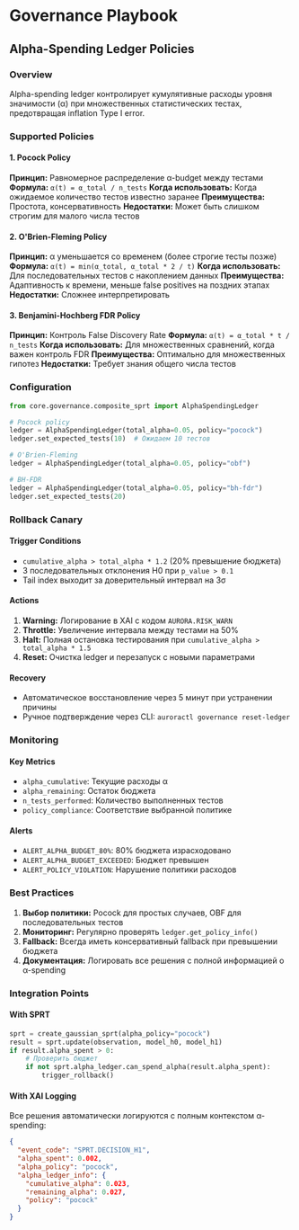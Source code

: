 # Governance Playbook

## Alpha-Spending Ledger Policies

### Overview
Alpha-spending ledger контролирует кумулятивные расходы уровня значимости (α) при множественных статистических тестах, предотвращая inflation Type I error.

### Supported Policies

#### 1. Pocock Policy
**Принцип:** Равномерное распределение α-budget между тестами
**Формула:** `α(t) = α_total / n_tests`
**Когда использовать:** Когда ожидаемое количество тестов известно заранее
**Преимущества:** Простота, консервативность
**Недостатки:** Может быть слишком строгим для малого числа тестов

#### 2. O'Brien-Fleming Policy
**Принцип:** α уменьшается со временем (более строгие тесты позже)
**Формула:** `α(t) = min(α_total, α_total * 2 / t)`
**Когда использовать:** Для последовательных тестов с накоплением данных
**Преимущества:** Адаптивность к времени, меньше false positives на поздних этапах
**Недостатки:** Сложнее интерпретировать

#### 3. Benjamini-Hochberg FDR Policy
**Принцип:** Контроль False Discovery Rate
**Формула:** `α(t) = α_total * t / n_tests`
**Когда использовать:** Для множественных сравнений, когда важен контроль FDR
**Преимущества:** Оптимально для множественных гипотез
**Недостатки:** Требует знания общего числа тестов

### Configuration

```python
from core.governance.composite_sprt import AlphaSpendingLedger

# Pocock policy
ledger = AlphaSpendingLedger(total_alpha=0.05, policy="pocock")
ledger.set_expected_tests(10)  # Ожидаем 10 тестов

# O'Brien-Fleming
ledger = AlphaSpendingLedger(total_alpha=0.05, policy="obf")

# BH-FDR
ledger = AlphaSpendingLedger(total_alpha=0.05, policy="bh-fdr")
ledger.set_expected_tests(20)
```

### Rollback Canary

#### Trigger Conditions
- `cumulative_alpha > total_alpha * 1.2` (20% превышение бюджета)
- 3 последовательных отклонения H0 при `p_value > 0.1`
- Tail index выходит за доверительный интервал на 3σ

#### Actions
1. **Warning:** Логирование в XAI с кодом `AURORA.RISK_WARN`
2. **Throttle:** Увеличение интервала между тестами на 50%
3. **Halt:** Полная остановка тестирования при `cumulative_alpha > total_alpha * 1.5`
4. **Reset:** Очистка ledger и перезапуск с новыми параметрами

#### Recovery
- Автоматическое восстановление через 5 минут при устранении причины
- Ручное подтверждение через CLI: `auroractl governance reset-ledger`

### Monitoring

#### Key Metrics
- `alpha_cumulative`: Текущие расходы α
- `alpha_remaining`: Остаток бюджета
- `n_tests_performed`: Количество выполненных тестов
- `policy_compliance`: Соответствие выбранной политике

#### Alerts
- `ALERT_ALPHA_BUDGET_80%`: 80% бюджета израсходовано
- `ALERT_ALPHA_BUDGET_EXCEEDED`: Бюджет превышен
- `ALERT_POLICY_VIOLATION`: Нарушение политики расходов

### Best Practices

1. **Выбор политики:** Pocock для простых случаев, OBF для последовательных тестов
2. **Мониторинг:** Регулярно проверять `ledger.get_policy_info()`
3. **Fallback:** Всегда иметь консервативный fallback при превышении бюджета
4. **Документация:** Логировать все решения с полной информацией о α-spending

### Integration Points

#### With SPRT
```python
sprt = create_gaussian_sprt(alpha_policy="pocock")
result = sprt.update(observation, model_h0, model_h1)
if result.alpha_spent > 0:
    # Проверить бюджет
    if not sprt.alpha_ledger.can_spend_alpha(result.alpha_spent):
        trigger_rollback()
```

#### With XAI Logging
Все решения автоматически логируются с полным контекстом α-spending:
```json
{
  "event_code": "SPRT.DECISION_H1",
  "alpha_spent": 0.002,
  "alpha_policy": "pocock",
  "alpha_ledger_info": {
    "cumulative_alpha": 0.023,
    "remaining_alpha": 0.027,
    "policy": "pocock"
  }
}
```